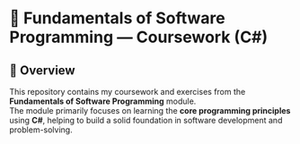 # 🧠 Fundamentals of Software Programming — Coursework (C#)

## 📘 Overview  
This repository contains my coursework and exercises from the **Fundamentals of Software Programming** module.  
The module primarily focuses on learning the **core programming principles** using **C#**, helping to build a solid foundation in software development and problem-solving.
